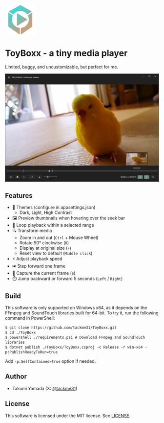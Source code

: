 <img src="./img/icons/256x256.png" width="100" />

# ToyBoxx - a tiny media player
Limited, buggy, and uncustomizable, but perfect for me.

![](./img/screenshot.png)

## Features

- 🌈 Themes (configure in appsettings.json)
    - Dark, Light, High Contrast
- 🖼️ Preview thumbnails when hovering over the seek bar
- 🔁 Loop playback within a selected range
- 🔍 Transform media
  - Zoom in and out (`Ctrl` + Mouse Wheel)
  - Rotate 90° clockwise (`R`)
  - Display at original size (`F`)
  - Reset view to default (`Middle click`)
- ⚡ Adjust playback speed
- ⏭️ Step forward one frame
- 📸 Capture the current frame (`S`)
- ⏱️ Jump backward or forward 5 seconds (`Left` / `Right`)

## Build
This software is only supported on Windows x64, as it depends on the FFmpeg and SoundTouch libraries built for 64-bit.
To try it, run the following command in PowerShell:

```console
$ git clone https://github.com/tackme31/ToyBoxx.git
$ cd ./ToyBoxx 
$ powershell ./requirements.ps1 # Download FFmpeg and SoundTouch libraries
$ dotnet publish ./ToyBoxx/ToyBoxx.csproj -c Release -r win-x64 -p:PublishReadyToRun=true
```

Add `-p:SelfContained=true` option if needed.

## Author

- Takumi Yamada (X: [@tackme31](https://x.com/tackme31))

## License

This software is licensed under the MIT license. See [LICENSE](./LICENSE).
